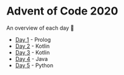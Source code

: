 # Advent of Code 2020

An overview of each day :slightly_smiling_face:

- [Day 1](/2020/Day%21) - Prolog
- [Day 2](/2020/Day%22) - Kotlin
- [Day 3](/2020/Day%23) - Kotlin
- [Day 4](/2020/Day%24) - Java
- [Day 5](/2020/Day%25) - Python
